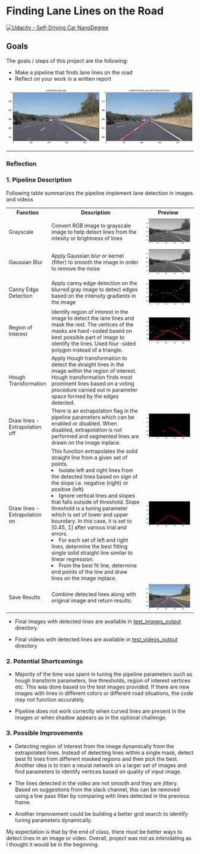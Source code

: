 # **Finding Lane Lines on the Road** 

[![Udacity - Self-Driving Car NanoDegree](https://s3.amazonaws.com/udacity-sdc/github/shield-carnd.svg)](http://www.udacity.com/drive)

Goals
---

The goals / steps of this project are the following:
* Make a pipeline that finds lane lines on the road
* Reflect on your work in a written report

[project_results]: ./examples/readme_solid_white_right.jpg "input and output"
[grayed]: ./examples/solidWhiteRight/grayed.png "grayed"
[blurred]: ./examples/solidWhiteRight/blurred.png "blurred"
[canny]: ./examples/solidWhiteRight/canny.png "canny"
[masked]: ./examples/solidWhiteRight/masked.png "masked"
[segmented_lines]: ./examples/solidWhiteRight/segmented_line.png "segmented lines"
[solid_line]: ./examples/solidWhiteRight/solid_line.png "solid line"
[weighted_image]: ./examples/solidWhiteRight/weigthed.png "weighted image"

![input and output][project_results]

---

### Reflection

### 1. Pipeline Description

Following table summarizes the pipeline implement lane detection in images and videos

<table>
    <tr>
        <th width="10%">Function</th>
        <th width="50%">Description</th>
        <th>Preview</th>
    </tr>
    <tr>
        <td>Grayscale</td>
        <td>Convert RGB image to grayscale image to help detect lines from the intesity or brightness of lines</td>
        <td><img src="./examples/solidWhiteRight/grayed.png" alt="grayed" /></td>
    </tr>
    <tr>
        <td>Gaussian Blur</td>
        <td>Apply Gaussian blur or kernel (filter) to smooth the image in order to remove the noise</td>
        <td><img src="./examples/solidWhiteRight/blurred.png" alt="blurred" /></td>
    </tr>
    <tr>
        <td>Canny Edge Detection</td>
        <td>Apply canny edge detection on the blurred gray image to detect edges based on the intensity gradients in the image</td>
        <td><img src="./examples/solidWhiteRight/canny.png" alt="canny" /></td>
    </tr>
    <tr>
        <td>Region of Interest</td>
        <td>Identify region of interest in the image to detect the lane lines and mask the rest. The vertices of the masks are hard-coded based on best possible part of image to identify the lines. Used four-sided polygon instead of a triangle.</td>
        <td><img src="./examples/solidWhiteRight/masked.png" alt="masked" /></td>
    </tr>
    <tr>
        <td>Hough Transformation</td>
        <td>Apply Hough transformation to detect the straight lines in the image within the region of interest. Hough transformation finds most prominent lines based on a voting procedure carried out in parameter space formed by the edges detected.</td>
        <td></td>
    </tr>
    <tr>
        <td>Draw lines - Extrapolation off</td>
        <td>
            There is an extrapolation flag in the pipeline parameters which can be enabled or disabled. When disabled, extrapolation is not performed and segmented lines are drawn on the image inplace.
        </td>
        <td><img src="./examples/solidWhiteRight/segmented_line.png" alt="segmented_lines" /></td>
    </tr>
    <tr>
        <td>Draw lines - Extrapolation on</td>
        <td>
            This function extrapolates the solid straight line from a given set of points.
            <li>Isolate left and right lines from the detected lines based on sign of the slope i.e. negative (right) or positive (left) </li>
            <li>Ignore vertical lines and slopes that falls outside of threshold. Slope threshold is a tuning parameter which is set of lower and upper boundary. In this case, it is set to [0.45, 1] after various trial and errors.</li>
            <li>For each set of left and right lines, determine the best fitting single solid straight line similar to linear regression.</li>
            <li>From the best fit line, determine end points of the line and draw lines on the image inplace.</li>
        </td>
        <td><img src="./examples/solidWhiteRight/solid_line.png" alt="solid_line" /></td>
    </tr>
    <tr>
        <td>Save Results</td>
        <td>
            Combine detected lines along with original image and return results.
        </td>
        <td><img src="./examples/solidWhiteRight/weighted.png" alt="weighted" /></td>
    </tr>
</table>

- Final images with detected lines are available in [test_images_output](https://github.com/RajeshThallam/carnd/tree/master/term-1/p1-finding-lane-lines/test_images_output) directory

- Final videos with detected lines are available in [test_videos_output](https://github.com/RajeshThallam/carnd/tree/master/term-1/p1-finding-lane-lines/test_videos_output) directory

### 2. Potential Shortcomings

- Majority of the time was spent in tuning the pipeline parameters such as hough transform parameters, line thresholds, region of interest vertices etc. This was done based on the test images provided. If there are new images with lines in different colors or different road situations, the code may not function accurately.

- Pipeline does not work correctly when curved lines are present in the images or when shadow appears as in the optional challenge.

### 3. Possible Improvements

- Detecting region of interest from the image dynamically from the extrapolated lines. Instead of detecting lines within a single mask, detect best fit lines from different masked regions and then pick the best. Another idea is to train a neural network on a larger set of images and find parameters to identify vertices based on quality of input image.

- The lines detected in the video are not smooth and they are jittery. Based on suggestions from the slack channel, this can be removed using a low pass filter by comparing with lines detected in the previous frame.

- Another improvement could be building a better grid search to identify tuning parameters dynamically.

My expectation is that by the end of class, there must be better ways to detect lines in an image or video. Overall, project was not as intimidating as I thought it would be in the beginning.
